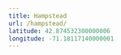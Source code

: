 ```yaml
---
title: Hampstead
url: /hampstead/
latitude: 42.874532300000006
longitude: -71.18117140000001
---
```

